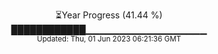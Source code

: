 <p align="center">
⏳Year Progress (41.44 %) <br>
████████████▁▁▁▁▁▁▁▁▁▁▁▁▁▁▁▁▁▁ <br>
<sub>Updated: Thu, 01 Jun 2023 06:21:36 GMT</sub>
</p>

